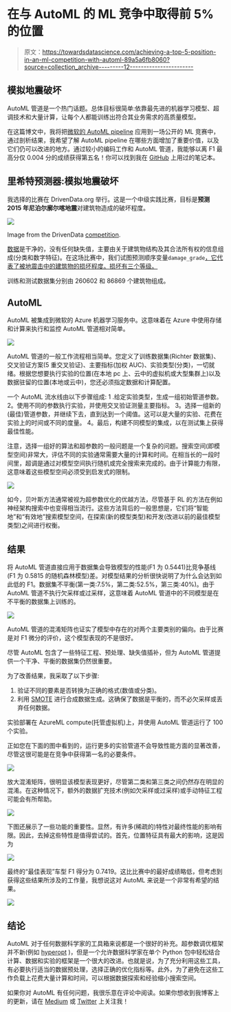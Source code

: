 # 在与 AutoML 的 ML 竞争中取得前 5%的位置

> 原文：<https://towardsdatascience.com/achieving-a-top-5-position-in-an-ml-competition-with-automl-89a5a6fb8060?source=collection_archive---------12----------------------->

## 模拟地震破坏

AutoML 管道是一个热门话题。总体目标很简单:依靠最先进的机器学习模型、超调技术和大量计算，让每个人都能训练出符合其业务需求的高质量模型。

在这篇博文中，我将把[微软的 AutoML pipeline](https://docs.microsoft.com/en-us/azure/machine-learning/service/concept-automated-ml) 应用到一场公开的 ML 竞赛中，通过剖析结果，我希望了解 AutoML pipeline 在哪些方面增加了重要价值，以及它们仍可以改进的地方。通过较小的编码工作和 AutoML 管道，我能够以离 F1 最高分仅 0.004 分的成绩获得第五名！你可以找到我在 [GitHub](https://github.com/larshulstaert/RichterCompetition) 上用过的笔记本。

## 里希特预测器:模拟地震破坏

我选择的比赛在 DrivenData.org 举行。这是一个中级实践比赛，目标是**预测 2015 年尼泊尔廓尔喀地震**对建筑物造成的破坏程度。

![](img/742ca16a4f2523ceccd56779ce2b7277.png)

Image from the DrivenData [competition](https://www.drivendata.org/competitions/57/nepal-earthquake/page/134/).

[数据](https://www.drivendata.org/competitions/57/nepal-earthquake/page/136/)是干净的，没有任何缺失值，主要由关于建筑物结构及其合法所有权的信息组成(分类和数字特征)。在这场比赛中，我们试图预测顺序变量`damage_grade`[，它代表了被地震击中的建筑物的损坏程度。损坏有三个等级。](https://www.ma.utexas.edu/users/mks/statmistakes/ordinal.html)

训练和测试数据集分别由 260602 和 86869 个建筑物组成。

## AutoML

AutoML 被集成到微软的 Azure 机器学习服务中。这意味着在 Azure 中使用存储和计算来执行和监控 AutoML 管道相对简单。

![](img/282d8a5d001ad6e1d73b42bca4fe9c07.png)

AutoML 管道的一般工作流程相当简单。您定义了训练数据集(Richter 数据集)、交叉验证方案(5 重交叉验证)、主要指标(加权 AUC)、实验类型(分类)，一切就绪。根据您想要执行实验的位置(在本地 pc 上、云中的虚拟机或大型集群上)以及数据驻留的位置(本地或云中)，您还必须指定数据和计算配置。

一个 AutoML 流水线由以下步骤组成:
1 .给定实验类型，生成一组初始管道参数。
2。使用不同的参数执行实验，并使用交叉验证测量主要指标。
3。选择一组新的(最佳)管道参数，并继续下去，直到达到一个阈值。这可以是大量的实验、花费在实验上的时间或不同的度量。
4。最后，构建不同模型的集成，以在测试集上获得最佳性能。

注意，选择一组好的算法和超参数的一般问题是一个复杂的问题。搜索空间(即模型空间)非常大，评估不同的实验通常需要大量的计算和时间。在相当长的一段时间里，超调是通过对模型空间执行随机或完全搜索来完成的。由于计算能力有限，这意味着这些模型空间必须受到启发式的限制。

![](img/0b6892cff9bc4e165fe9b15fd71ca16d.png)

如今，贝叶斯方法通常被视为超参数优化的优越方法，尽管基于 RL 的方法在例如神经架构搜索中也变得相当流行。这些方法背后的一般思想是，它们将“智能地”和“有效地”搜索模型空间，在探索(新的模型类型)和开发(改进以前的最佳模型类型)之间进行权衡。

## 结果

将 AutoML 管道直接应用于数据集会导致模型的性能(F1 为 0.5441)比竞争基线(F1 为 0.5815 的随机森林模型)差。对模型结果的分析很快说明了为什么会达到如此低的 F1。数据集不平衡(第一类:7.5%，第二类:52.5%，第三类:40%)。由于 AutoML 管道不执行欠采样或过采样，这意味着 AutoML 管道中的不同模型是在不平衡的数据集上训练的。

![](img/192cf3dab6e55f7fd925fbf81d767b02.png)

AutoML 管道的混淆矩阵也证实了模型中存在的对两个主要类别的偏向。由于比赛是对 F1 微分的评价，这个模型表现的不是很好。

尽管 AutoML 包含了一些特征工程、预处理、缺失值插补，但为 AutoML 管道提供一个干净、平衡的数据集仍然很重要。

为了改善结果，我采取了以下步骤:

1.  验证不同的要素是否转换为正确的格式(数值或分类)。
2.  利用 [SMOTE](https://imbalanced-learn.readthedocs.io/en/stable/generated/imblearn.over_sampling.SMOTE.html) 进行合成数据生成。这确保了数据是平衡的，而不必欠采样或丢弃任何数据。

实验部署在 AzureML compute(托管虚拟机)上，并使用 AutoML 管道运行了 100 个实验。

正如您在下面的图中看到的，运行更多的实验管道不会导致性能方面的显著改善，尽管这很可能是在竞争中获得第一名的必要条件。

![](img/03f5873621118f8cfa586a49ac6e1477.png)

放大混淆矩阵，很明显该模型表现更好，尽管第二类和第三类之间仍然存在明显的混淆。在这种情况下，额外的数据扩充技术(例如欠采样或过采样)或手动特征工程可能会有所帮助。

![](img/d2a79ca945e702111826c8ba958c8e02.png)

下图还展示了一些功能的重要性。显然，有许多(稀疏的)特性对最终性能的影响有限。因此，去掉这些特性是值得尝试的。首先，位置特征具有最大的影响，这是因为

![](img/d26f3a8fe543d22b2ebdc452d4649ba1.png)

最终的“最佳表现”车型 F1 得分为 0.7419。这比比赛中的最好成绩略低，但考虑到获得这些结果所涉及的工作量，我想说这对 AutoML 来说是一个非常有希望的结果。

![](img/96bac8a19da43760a668e93a6ad2240a.png)

## 结论

AutoML 对于任何数据科学家的工具箱来说都是一个很好的补充。超参数调优框架并不新(例如 [hyperopt](https://github.com/hyperopt/hyperopt) )，但是一个允许数据科学家在单个 Python 包中轻松结合计算、数据和实验的框架是一个很大的改进。也就是说，为了充分利用这些工具，有必要执行适当的数据预处理，选择正确的优化指标等。此外，为了避免在这些工作负载上花费大量计算和时间，可以根据数据探索和经验缩小搜索空间。

如果你对 AutoML 有任何问题，我很乐意在评论中阅读。如果你想收到我博客上的更新，请在 [Medium](https://medium.com/@lars.hulstaert) 或 [Twitter](https://twitter.com/LarsHulstaert) 上关注我！